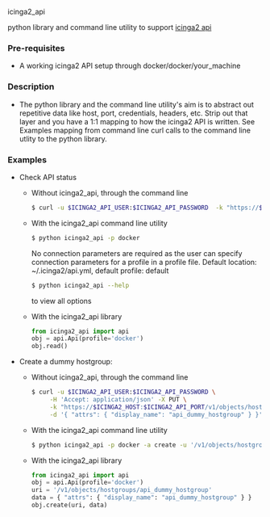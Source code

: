 icinga2_api

python library and command line utility to support [icinga2 api](http://docs.icinga.org/icinga2/snapshot/doc/module/icinga2/chapter/icinga2-api)

### Pre-requisites

* A working icinga2 API setup through docker/docker/your_machine

### Description

* The python library and the command line utility's aim is to abstract out repetitive data like host, port, credentials, headers, etc. Strip
out that layer and you have a 1:1 mapping to how the icinga2 API is written. See Examples mapping from command line curl calls to the command line utlity to the python library.

### Examples

* Check API status

  - Without icinga2_api, through the command line

    ```bash
    $ curl -u $ICINGA2_API_USER:$ICINGA2_API_PASSWORD  -k "https://$ICINGA2_HOST:$ICINGA2_API_PORT/v1/status" | python -m json.tool
    ```

  - With the icinga2_api command line utility

    ```bash
    $ python icinga2_api -p docker
    ```

    No connection parameters are required as the user can specify connection parameters for a profile in a profile file. 
    Default location: ~/.icinga2/api.yml, default profile: default

    ```bash
    $ python icinga2_api --help
    ```

    to view all options

  - With the icinga2_api library

    ```python
    from icinga2_api import api
    obj = api.Api(profile='docker')
    obj.read()
    ```

* Create a dummy hostgroup:

  - Without icinga2_api, through the command line

    ```bash
    $ curl -u $ICINGA2_API_USER:$ICINGA2_API_PASSWORD \
         -H 'Accept: application/json' -X PUT \
         -k "https://$ICINGA2_HOST:$ICINGA2_API_PORT/v1/objects/hostgroups/api_dummy_hostgroup" \
         -d '{ "attrs": { "display_name": "api_dummy_hostgroup" } }' | python -m json.tool
    ```

  - With the icinga2_api command line utility

    ```bash
    $ python icinga2_api -p docker -a create -u '/v1/objects/hostgroups/api_dummy_hostgroup' -d '{ "attrs": { "display_name": "api_dummy_hostgroup" } }' 
    ```

  - With the icinga2_api library

    ```python
    from icinga2_api import api
    obj = api.Api(profile='docker')
    uri = '/v1/objects/hostgroups/api_dummy_hostgroup'
    data = { "attrs": { "display_name": "api_dummy_hostgroup" } }
    obj.create(uri, data)
    ```
